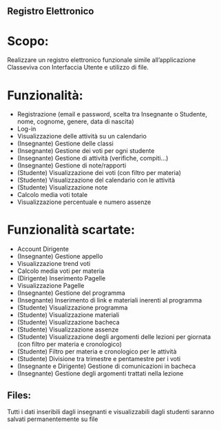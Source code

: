 ## Registro Elettronico
# Scopo:
Realizzare un registro elettronico funzionale simile all’applicazione Classeviva con Interfaccia Utente e utilizzo di file.

# Funzionalità:

- Registrazione (email e password, scelta tra Insegnante o Studente, nome, cognome, genere, data di nascita)
- Log-in
- Visualizzazione delle attività su un calendario
- (Insegnante) Gestione delle classi
- (Insegnante) Gestione dei voti per ogni studente
- (Insegnante) Gestione di attività (verifiche, compiti…)
- (Insegnante) Gestione di note/rapporti
- (Studente) Visualizzazione dei voti (con filtro per materia)
- (Studente) Visualizzazione del calendario con le attività 
- (Studente) Visualizzazione note
- Calcolo media voti totale
- Visualizzazione percentuale e numero assenze


# Funzionalità scartate: 

- Account Dirigente
- (Insegnante) Gestione appello
- Visualizzazione trend voti
- Calcolo media voti per materia
- (Dirigente) Inserimento Pagelle
- Visualizzazione Pagelle
- (Insegnante) Gestione del programma
- (Insegnante) Inserimento di link e materiali inerenti al programma
- (Studente) Visualizzazione programma
- (Studente) Visualizzazione materiali
- (Studente) Visualizzazione bacheca
- (Studente) Visualizzazione assenze
- (Studente) Visualizzazione degli argomenti delle lezioni per giornata (con filtro per materia e cronologico)
- (Studente) Filtro per materia e cronologico per le attività
- (Studente) Divisione tra trimestre e pentamestre per i voti
- (Insegnante e Dirigente) Gestione di comunicazioni in bacheca
- (Insegnante) Gestione degli argomenti trattati nella lezione

## Files:
Tutti i dati inseribili dagli insegnanti e visualizzabili dagli studenti saranno salvati permanentemente su file
